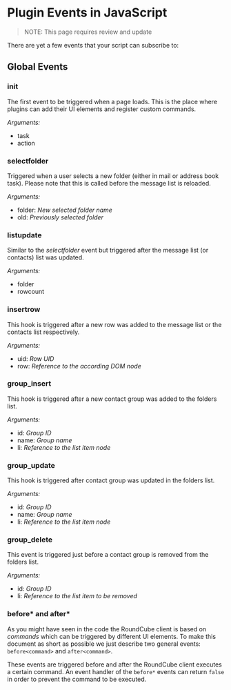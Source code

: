 # Plugin Events in JavaScript

> NOTE: This page requires review and update

There are yet a few events that your script can subscribe to:

## Global Events

### init

The first event to be triggered when a page loads.
This is the place where plugins can add their UI elements and register custom commands.

_Arguments:_
  * task
  * action


### selectfolder

Triggered when a user selects a new folder (either in mail or address book task).
Please note that this is called before the message list is reloaded.

_Arguments:_
  * folder: _New selected folder name_
  * old: _Previously selected folder_


### listupdate

Similar to the _selectfolder_ event but triggered after the message list (or contacts) list was updated.

_Arguments:_
  * folder
  * rowcount


### insertrow

This hook is triggered after a new row was added to the message list or the contacts list respectively.

_Arguments:_
  * uid: _Row UID_
  * row: _Reference to the according DOM node_


### group_insert

This hook is triggered after a new contact group was added to the folders list.

_Arguments:_
  * id: _Group ID_
  * name: _Group name_
  * li: _Reference to the list item node_


### group_update

This hook is triggered after contact group was updated in the folders list.

_Arguments:_
  * id: _Group ID_
  * name: _Group name_
  * li: _Reference to the list item node_


### group_delete

This event is triggered just before a contact group is removed from the folders list.

_Arguments:_
  * id: _Group ID_
  * li: _Reference to the list item to be removed_


### before* and after*

As you might have seen in the code the RoundCube client is based on _commands_ which can be triggered by different UI elements. To make this document as short as possible we just describe two general events: `before<command>` and `after<command>`.

These events are triggered before and after the RoundCube client executes a certain command. An event handler of the `before*` events can return `false` in order to prevent the command to be executed.